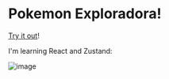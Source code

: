 # Pokemon Exploradora!

[Try it out](https://far-tub.surge.sh/)!

I'm learning React and Zustand:

![image](https://user-images.githubusercontent.com/857356/114980446-528d8000-9e41-11eb-8124-c4cb995f0cbf.png)
